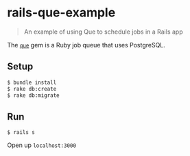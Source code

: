 # rails-que-example

> An example of using Que to schedule jobs in a Rails app

The [`que`](https://github.com/chanks/que) gem is a Ruby job queue that uses
PostgreSQL.

## Setup

```bash
$ bundle install
$ rake db:create
$ rake db:migrate
```

## Run

```
$ rails s
```

Open up `localhost:3000`
